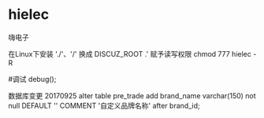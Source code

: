 # hielec
嗨电子

在Linux下安装
'./'、'/' 换成 DISCUZ_ROOT .'
赋予读写权限
chmod 777 hielec -R



#调试
debug();


数据库变更
20170925
alter table pre_trade add brand_name varchar(150) not null DEFAULT '' COMMENT '自定义品牌名称' after brand_id;
